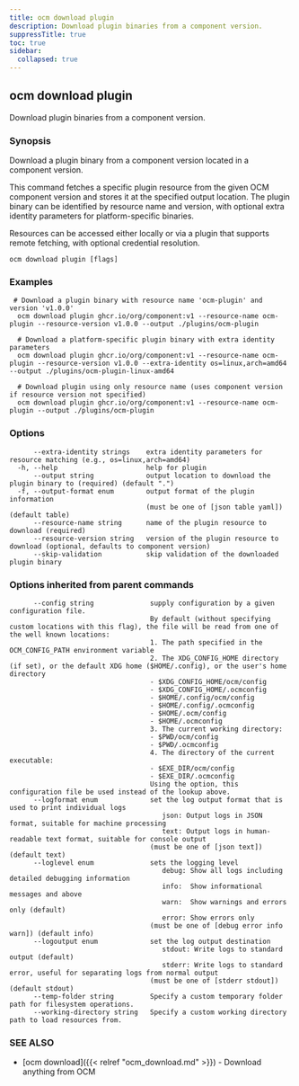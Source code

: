 ```yaml
---
title: ocm download plugin
description: Download plugin binaries from a component version.
suppressTitle: true
toc: true
sidebar:
  collapsed: true
---
```


## ocm download plugin

Download plugin binaries from a component version.

### Synopsis

Download a plugin binary from a component version located in a component version.

This command fetches a specific plugin resource from the given OCM component version and stores it at the specified output location.
The plugin binary can be identified by resource name and version, with optional extra identity parameters for platform-specific binaries.

Resources can be accessed either locally or via a plugin that supports remote fetching, with optional credential resolution.

```
ocm download plugin [flags]
```

### Examples

```
 # Download a plugin binary with resource name 'ocm-plugin' and version 'v1.0.0'
  ocm download plugin ghcr.io/org/component:v1 --resource-name ocm-plugin --resource-version v1.0.0 --output ./plugins/ocm-plugin

  # Download a platform-specific plugin binary with extra identity parameters
  ocm download plugin ghcr.io/org/component:v1 --resource-name ocm-plugin --resource-version v1.0.0 --extra-identity os=linux,arch=amd64 --output ./plugins/ocm-plugin-linux-amd64

  # Download plugin using only resource name (uses component version if resource version not specified)
  ocm download plugin ghcr.io/org/component:v1 --resource-name ocm-plugin --output ./plugins/ocm-plugin
```

### Options

```
      --extra-identity strings    extra identity parameters for resource matching (e.g., os=linux,arch=amd64)
  -h, --help                      help for plugin
      --output string             output location to download the plugin binary to (required) (default ".")
  -f, --output-format enum        output format of the plugin information
                                  (must be one of [json table yaml]) (default table)
      --resource-name string      name of the plugin resource to download (required)
      --resource-version string   version of the plugin resource to download (optional, defaults to component version)
      --skip-validation           skip validation of the downloaded plugin binary
```

### Options inherited from parent commands

```
      --config string              supply configuration by a given configuration file.
                                   By default (without specifying custom locations with this flag), the file will be read from one of the well known locations:
                                   1. The path specified in the OCM_CONFIG_PATH environment variable
                                   2. The XDG_CONFIG_HOME directory (if set), or the default XDG home ($HOME/.config), or the user's home directory
                                   - $XDG_CONFIG_HOME/ocm/config
                                   - $XDG_CONFIG_HOME/.ocmconfig
                                   - $HOME/.config/ocm/config
                                   - $HOME/.config/.ocmconfig
                                   - $HOME/.ocm/config
                                   - $HOME/.ocmconfig
                                   3. The current working directory:
                                   - $PWD/ocm/config
                                   - $PWD/.ocmconfig
                                   4. The directory of the current executable:
                                   - $EXE_DIR/ocm/config
                                   - $EXE_DIR/.ocmconfig
                                   Using the option, this configuration file be used instead of the lookup above.
      --logformat enum             set the log output format that is used to print individual logs
                                      json: Output logs in JSON format, suitable for machine processing
                                      text: Output logs in human-readable text format, suitable for console output
                                   (must be one of [json text]) (default text)
      --loglevel enum              sets the logging level
                                      debug: Show all logs including detailed debugging information
                                      info:  Show informational messages and above
                                      warn:  Show warnings and errors only (default)
                                      error: Show errors only
                                   (must be one of [debug error info warn]) (default info)
      --logoutput enum             set the log output destination
                                      stdout: Write logs to standard output (default)
                                      stderr: Write logs to standard error, useful for separating logs from normal output
                                   (must be one of [stderr stdout]) (default stdout)
      --temp-folder string         Specify a custom temporary folder path for filesystem operations.
      --working-directory string   Specify a custom working directory path to load resources from.
```

### SEE ALSO

* [ocm download]({{< relref "ocm_download.md" >}})	 - Download anything from OCM

